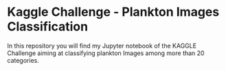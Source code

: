 # Kaggle Challenge - Plankton Images Classification

In this repository you will find my Jupyter notebook of the KAGGLE Challenge aiming at classifying plankton Images among more than 20 categories.
